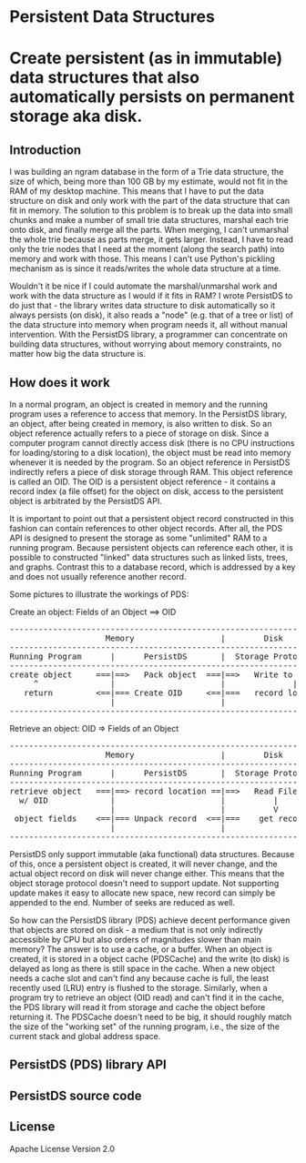 Persistent Data Structures
==========================

# Create persistent (as in immutable) data structures that also automatically persists on permanent storage aka disk.

## Introduction

I was building an ngram database in the form of a Trie data structure,
the size of which, being more than 100 GB by my estimate, would not
fit in the RAM of my desktop machine. This means that I have to put
the data structure on disk and only work with the part of the data
structure that can fit in memory. The solution to this problem is to
break up the data into small chunks and make a number of small trie
data structures, marshal each trie onto disk, and finally merge all the
parts. When merging, I can't unmarshal the whole trie because as parts
merge, it gets larger. Instead, I have to read only the trie nodes
that I need at the moment (along the search path) into memory and work
with those. This means I can't use Python's pickling mechanism as is
since it reads/writes the whole data structure at a time.

Wouldn't it be nice if I could automate the marshal/unmarshal work and
work with the data structure as I would if it fits in RAM? I wrote
PersistDS to do just that - the library writes data structure to disk
automatically so it always persists (on disk), it also reads a "node"
(e.g. that of a tree or list) of the data structure into memory when
program needs it, all without manual intervention. With the PersistDS
library, a programmer can concentrate on building data structures,
without worrying about memory constraints, no matter how big the data
structure is.

## How does it work

In a normal program, an object is created in memory and the running
program uses a reference to access that memory. In the PersistDS
library, an object, after being created in memory, is also written to
disk. So an object reference actually refers to a piece of storage on
disk. Since a computer program cannot directly access disk (there is
no CPU instructions for loading/storing to a disk location), the
object must be read into memory whenever it is needed by the
program. So an object reference in PersistDS indirectly refers a piece
of disk storage through RAM. This object reference is called an
OID. The OID is a persistent object reference - it contains a record
index (a file offset) for the object on disk, access to the persistent
object is arbitrated by the PersistDS API.

It is important to point out that a persistent object record
constructed in this fashion can contain references to other object
records. After all, the PDS API is designed to present the storage as
some "unlimited" RAM to a running program. Because persistent objects
can reference each other, it is possible to constructed "linked" data
structures such as linked lists, trees, and graphs. Contrast this to a
database record, which is addressed by a key and does not usually
reference another record.

Some pictures to illustrate the workings of PDS:

Create an object:  Fields of an Object ==> OID
<pre>
--------------------------------------------------------------------------
                    Memory                  |        Disk
--------------------------------------------------------------------------
Running Program      |      PersistDS       |  Storage Protocol(e.g. File)
--------------------------------------------------------------------------
create object     ===|==>   Pack object  ===|==>   Write to File
     ^               |                      |              |
   return         &lt;==|=== Create OID     &lt;==|===   record location
                     |                      |
--------------------------------------------------------------------------
</pre>
Retrieve an object:  OID => Fields of an Object
<pre>
--------------------------------------------------------------------------
                    Memory                  |        Disk
--------------------------------------------------------------------------
Running Program      |      PersistDS       |  Storage Protocol(e.g. File)
--------------------------------------------------------------------------
retrieve object   ===|==> record location ==|==>   Read File
  w/ OID             |                      |          |
                     |                      |          V
 object fields    &lt;==|=== Unpack record  &lt;==|===    get record
                     |                      |
--------------------------------------------------------------------------
</pre>
PersistDS only support immutable (aka functional) data
structures. Because of this, once a persistent object is created, it
will never change, and the actual object record on disk will never
change either. This means that the object storage protocol doesn't
need to support update. Not supporting update makes it easy to
allocate new space, new record can simply be appended to the
end. Number of seeks are reduced as well.

So how can the PersistDS library (PDS) achieve decent performance
given that objects are stored on disk - a medium that is not only
indirectly accessible by CPU but also orders of magnitudes slower than
main memory? The answer is to use a cache, or a buffer. When an object
is created, it is stored in a object cache (PDSCache) and the write
(to disk) is delayed as long as there is still space in the
cache. When a new object needs a cache slot and can't find any because
cache is full, the least recently used (LRU) entry is flushed to the
storage. Similarly, when a program try to retrieve an object (OID
read) and can't find it in the cache, the PDS library will read it
from storage and cache the object before returning it. The PDSCache
doesn't need to be big, it should roughly match the size of the
"working set" of the running program, i.e., the size of the current
stack and global address space.

## PersistDS (PDS) library API

## PersistDS source code
 
## License
Apache License Version 2.0
